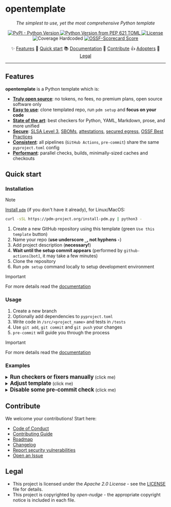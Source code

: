 <!--
SPDX-FileCopyrightText: © 2025 open-nudge <https://github.com/open-nudge>
SPDX-FileContributor: szymonmaszke <github@maszke.co>

SPDX-License-Identifier: Apache-2.0
-->

# opentemplate

<!-- mkdocs remove start -->

<!-- vale off -->

<!-- pyml disable-num-lines 30 line-length-->

<p align="center">
    <em>The simplest to use, yet the most comprehensive Python template</em>
</p>

<div align="center">

<a href="https://pypi.org/project/opentemplate">![PyPI - Python Version](https://img.shields.io/pypi/v/opentemplate?style=for-the-badge&label=release&labelColor=grey&color=blue)
</a>
<a href="https://pypi.org/project/opentemplate">![Python Version from PEP 621 TOML](https://img.shields.io/python/required-version-toml?tomlFilePath=https%3A%2F%2Fraw.githubusercontent.com%2Fopen-nudge%2Fopentemplate%2Fmain%2Fpyproject.toml&style=for-the-badge&label=python&labelColor=grey&color=blue)
</a>
<a href="https://opensource.org/licenses/Apache-2.0">![License](https://img.shields.io/badge/License-Apache_2.0-blue?style=for-the-badge)
</a>
<a>![Coverage Hardcoded](https://img.shields.io/badge/coverage-100%25-green?style=for-the-badge)
</a>
<a href="https://scorecard.dev/viewer/?uri=github.com/open-nudge/opentemplate">![OSSF-Scorecard Score](https://img.shields.io/ossf-scorecard/github.com/open-nudge/opentemplate?style=for-the-badge&label=OSSF)
</a>

</div>

<p align="center">
✨ <a href="#features">Features</a>
🚀 <a href="#quick-start">Quick start</a>
📚 <a href="https://open-nudge.github.io/opentemplate">Documentation</a>
🤝 <a href="#contribute">Contribute</a>
👍 <a href="https://github.com/open-nudge/opentemplate/blob/main/ADOPTERS.md">Adopters</a>
📜 <a href="#legal">Legal</a>
</p>

______________________________________________________________________

<!-- mkdocs remove end -->

## Features

__opentemplate__ is a Python template which is:

- [__Truly open source__](https://open-nudge.github.io/opentemplate/template/about/philosophy):
    no tokens, no fees, no premium plans, open source software only
- [__Easy to use__](https://open-nudge.github.io/opentemplate/template/quickstart/usage):
    clone templated repo, run `pdm setup` and __focus on your code__
- [__State of the art__](https://open-nudge.github.io/opentemplate/template/details):
    best checkers for Python, YAML, Markdown, prose, and more unified
- [__Secure__](https://open-nudge.github.io/opentemplate/template/details/security):
    [SLSA Level 3](https://slsa.dev/spec/v1.0-rc1/levels), [SBOMs](https://www.cisa.gov/sbom),
    [attestations](https://docs.github.com/en/actions/security-for-github-actions/using-artifact-attestations/using-artifact-attestations-to-establish-provenance-for-builds),
    [secured egress](https://github.com/step-security/harden-runner),
    [OSSF Best Practices](https://github.com/ossf/scorecard)
- [__Consistent__](https://open-nudge.github.io/opentemplate/template/configuration/basic):
    all pipelines (`GitHub Actions`, `pre-commit`)
    share the same `pyproject.toml` config
- [__Performant__](https://open-nudge.github.io/opentemplate/template/details/github-actions):
    parallel checks, builds, minimally-sized caches and checkouts

<!-- vale on -->

## Quick start

### Installation

> [!NOTE]
> [Install `pdm`](https://pdm-project.org/en/latest/#recommended-installation-method)
> (if you don't have it already), for Linux/MacOS:

```sh
curl -sSL https://pdm-project.org/install-pdm.py | python3 -
```

1. Create a new GitHub repository using this template
    (green `Use this template` button)
1. Name your repo (__use underscore `_`, not hyphens `-`__)
1. Add project description (__necessary!__)
1. __Wait until the setup commit appears__
    (performed by `github-actions[bot]`, it may take a few minutes)
1. Clone the repository
1. Run `pdm setup` command locally to setup development environment

> [!IMPORTANT]
> For more details read the
> [documentation](https://open-nudge.github.io/opentemplate/template/quickstart/installation)

### Usage

1. Create a new branch
1. Optionally add dependencies to `pyproject.toml`
1. Write code in `/src/<project_name>` and tests in `/tests`
1. Use `git add`, `git commit` and `git push` your changes
1. `pre-commit` will guide you through the process

> [!IMPORTANT]
> For more details read the
> [documentation](https://open-nudge.github.io/opentemplate/template/quickstart/usage)

### Examples

<details>
  <summary><b><big>Run checkers or fixers manually</big></b> (click me)</summary>
&nbsp;

```sh
> pdm check-<group> # pdm fix-<group>
```

Note that all `check` and `fix` commands are grouped for your convenience:

```sh
> pdm check-all # pdm fix-all
```

</details>

<details>
  <summary><b><big>Adjust template</big></b> (click me)</summary>
&nbsp;

> Most of the adjustments can be done by __only__ editing `pyproject.toml`

Common changes to `pyproject.toml`:

- Add dev dependencies under `[dependency-groups]`
    (everything is named `dev-<group>`)
- Modify `[tool.pdm.scripts]` for custom command
    (`check-<group>` or `fix-<group>`, the latter modifies files)
- Use `[tool.<name>]` to adjust specific tool configuration

> __Adjusting these sections will affect `pre-commit` and `GitHub Actions`__

</details>

<details>
  <summary><b><big>Disable some pre-commit check</big></b> (click me)</summary>
&nbsp;

> Disabling checks should be done cautiously!

`pre-commit` checks are defined in `.pre-commit-config.yaml`.

Disable a check using `SKIP` environment variable:

```sh
SKIP='<group1>,<group2>` git commit -m <message>
```

For details, refer to the `id` fields in `.pre-commit-config.yaml`.

> Some commands have both `<group>-fix` and `<group>-check`
> for different actions!

</details>

<!-- mkdocs remove start -->

## Contribute

We welcome your contributions! Start here:

- [Code of Conduct](/CODE_OF_CONDUCT.md)
- [Contributing Guide](/CONTRIBUTING.md)
- [Roadmap](/ROADMAP.md)
- [Changelog](/CHANGELOG.md)
- [Report security vulnerabilities](/SECURITY.md)
- [Open an Issue](https://github.com/open-nudge/opentemplate/issues)

## Legal

- This project is licensed under the _Apache 2.0 License_ - see
    the [LICENSE](/LICENSE.md) file for details.
- This project is copyrighted by _open-nudge_ - the
    appropriate copyright notice is included in each file.

<!-- mkdocs remove end -->

<!-- md-dead-link-check: on -->
